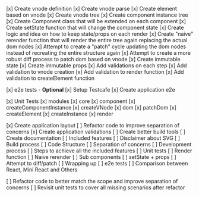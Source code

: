 [x] Create vnode definition
[x] Create vnode parse
[x] Create element based on vnode
[x] Create vnode tree
[x] Create component instance tree
[x] Create Component class that will be extended on each component
[x] Create setState function that will change the component state
[x] Create logic and idea on how to keep state/props on each render
[x] Create "naive" rerender function that will render the entire tree again replacing the actual dom nodes
[x] Attempt to create a "patch" cycle updating the dom nodes instead of recreating the entire structure again
[x] Attempt to create a more robust diff process to patch dom based on vnode
[x] Create immutable state
[x] Create immutable props
[x] Add validations on each step
  [x] Add validation to vnode creation
  [x] Add validation to render function
  [x] Add validation to createElement function

[x] e2e tests - **Optional**
  [x] Setup Testcafe
  [x] Create application e2e

[x] Unit Tests
  [x] modules
    [x] core
      [x] component
      [x] createComponentInstance
      [x] createVNode
    [x] dom
      [x] patchDom
      [x] createElement
      [x] createInstance
      [x] render

[x] Create application layout
  [ ] Refactor code to improve separation of concerns
[x] Create application validations
[ ] Create better build tools
[ ] Create documentation
  [ ] Included features
  [ ] Disclaimer about SVG
  [ ] Build process
  [ ] Code Structure
  [ ] Separation of concerns
  [ ] Development process
  [ ] Steps to achieve all the included features
    [ ] Unit tests
    [ ] Render function
    [ ] Naive rerender
    [ ] Sub components
    [ ] setState + props
    [ ] Attempt to diff/patch
    [ ] Wrapping up
    [ ] e2e tests
  [ ] Comparison between React, Mini React and Others

[ ] Refactor code to better match the scope and improve separation of concerns
[ ] Revisit unit tests to cover all missing scenarios after refactor
